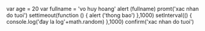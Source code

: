 var age = 20
var fullname = 'vo huy hoang'
alert (fullname)
promt('xac nhan do tuoi')
settimeout(function () {
    alert ('thong bao')
},1000)
setInterval(() {
    console.log('đay la log'+math.random)
},1000)
confirm('xac nhan do tuoi')